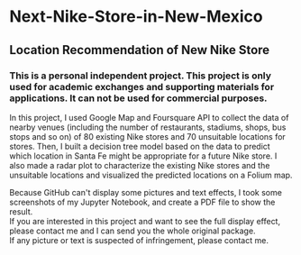# Next-Nike-Store-in-New-Mexico
## Location Recommendation of New Nike Store  
### This is a personal independent project. This project is only used for academic exchanges and supporting materials for applications. It can not be used for commercial purposes.

In this project, I used Google Map and Foursquare API to collect the data of nearby venues (including the number of restaurants, stadiums, shops, bus stops and so on) of 80 existing Nike stores and 70 unsuitable locations for stores. Then, I built a decision tree model based on the data to predict which location in Santa Fe might be appropriate for a future Nike store. I also made a radar plot to characterize the existing Nike stores and the unsuitable locations and visualized the predicted locations on a Folium map.

Because GitHub can't display some pictures and text effects, I took some screenshots of my Jupyter Notebook, and create a PDF file to show the result.  
If you are interested in this project and want to see the full display effect, please contact me and I can send you the whole original package.  
If any picture or text is suspected of infringement, please contact me.
